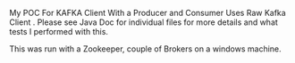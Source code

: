 My POC For KAFKA Client With a Producer and Consumer 
Uses Raw Kafka Client . Please see Java Doc for individual files for more details and what tests I performed with this.

This was run with a Zookeeper, couple of Brokers on a windows machine.
